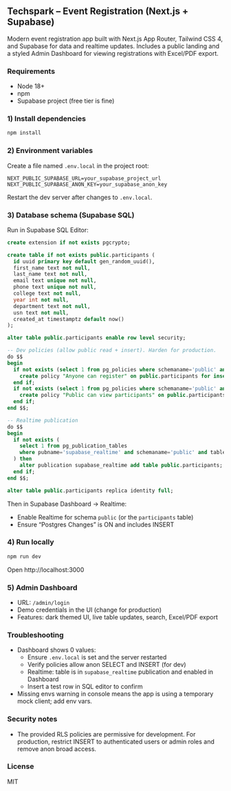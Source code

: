 ## Techspark – Event Registration (Next.js + Supabase)

Modern event registration app built with Next.js App Router, Tailwind CSS 4, and Supabase for data and realtime updates. Includes a public landing and a styled Admin Dashboard for viewing registrations with Excel/PDF export.

### Requirements
- Node 18+
- npm
- Supabase project (free tier is fine)

### 1) Install dependencies
```bash
npm install
```

### 2) Environment variables
Create a file named `.env.local` in the project root:
```env
NEXT_PUBLIC_SUPABASE_URL=your_supabase_project_url
NEXT_PUBLIC_SUPABASE_ANON_KEY=your_supabase_anon_key
```

Restart the dev server after changes to `.env.local`.

### 3) Database schema (Supabase SQL)
Run in Supabase SQL Editor:
```sql
create extension if not exists pgcrypto;

create table if not exists public.participants (
  id uuid primary key default gen_random_uuid(),
  first_name text not null,
  last_name text not null,
  email text unique not null,
  phone text unique not null,
  college text not null,
  year int not null,
  department text not null,
  usn text not null,
  created_at timestamptz default now()
);

alter table public.participants enable row level security;

-- Dev policies (allow public read + insert). Harden for production.
do $$
begin
  if not exists (select 1 from pg_policies where schemaname='public' and tablename='participants' and policyname='Anyone can register') then
    create policy "Anyone can register" on public.participants for insert with check (true);
  end if;
  if not exists (select 1 from pg_policies where schemaname='public' and tablename='participants' and policyname='Public can view participants') then
    create policy "Public can view participants" on public.participants for select to anon using (true);
  end if;
end $$;

-- Realtime publication
do $$
begin
  if not exists (
    select 1 from pg_publication_tables
    where pubname='supabase_realtime' and schemaname='public' and tablename='participants'
  ) then
    alter publication supabase_realtime add table public.participants;
  end if;
end $$;

alter table public.participants replica identity full;
```

Then in Supabase Dashboard → Realtime:
- Enable Realtime for schema `public` (or the `participants` table)
- Ensure “Postgres Changes” is ON and includes INSERT

### 4) Run locally
```bash
npm run dev
```
Open http://localhost:3000

### 5) Admin Dashboard
- URL: `/admin/login`
- Demo credentials in the UI (change for production)
- Features: dark themed UI, live table updates, search, Excel/PDF export

### Troubleshooting
- Dashboard shows 0 values:
  - Ensure `.env.local` is set and the server restarted
  - Verify policies allow anon SELECT and INSERT (for dev)
  - Realtime: table is in `supabase_realtime` publication and enabled in Dashboard
  - Insert a test row in SQL editor to confirm
- Missing envs warning in console means the app is using a temporary mock client; add env vars.

### Security notes
- The provided RLS policies are permissive for development. For production, restrict INSERT to authenticated users or admin roles and remove anon broad access.

### License
MIT
